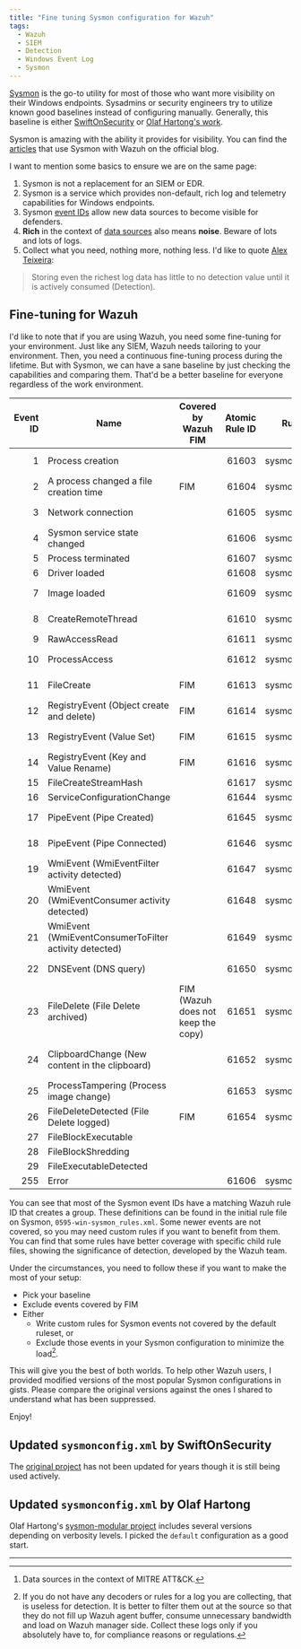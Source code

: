 ```yaml
---
title: "Fine tuning Sysmon configuration for Wazuh"
tags:
  - Wazuh
  - SIEM
  - Detection
  - Windows Event Log
  - Sysmon
---
```


[Sysmon](https://learn.microsoft.com/en-us/sysinternals/downloads/sysmon) is the go-to utility for most of those who want more visibility on their Windows endpoints. Sysadmins or security engineers try to utilize known good baselines instead of configuring manually. Generally, this baseline is either [SwiftOnSecurity](https://github.com/SwiftOnSecurity/sysmon-config) or [Olaf Hartong's work](https://github.com/olafhartong/sysmon-modular).

Sysmon is amazing with the ability it provides for visibility. You can find the [articles](https://wazuh.com/search/?s=sysmon) that use Sysmon with Wazuh on the official blog.

I want to mention some basics to ensure we are on the same page:

1. Sysmon is not a replacement for an SIEM or EDR.
2. Sysmon is a service which provides non-default, rich log and telemetry capabilities for Windows endpoints.
3. Sysmon [event IDs](https://learn.microsoft.com/en-us/sysinternals/downloads/sysmon#events) allow new data sources to become visible for defenders.
4. **Rich** in the context of [data sources](https://attack.mitre.org/datasources/) also means **noise**. Beware of lots and lots of logs.
5. Collect what you need, nothing more, nothing less. I'd like to quote [Alex Teixeira](https://detect.fyi/sysmon-a-viable-alternative-to-edr-44d4fbe5735a):

> Storing even the richest log data has little to no detection value until it is actively consumed (Detection).

## Fine-tuning for Wazuh

I'd like to note that if you are using Wazuh, you need some fine-tuning for your environment. Just like any SIEM, Wazuh needs tailoring to your environment. Then, you need a continuous fine-tuning process during the lifetime. But with Sysmon, we can have a sane baseline by just checking the capabilities and comparing them. That'd be a better baseline for everyone regardless of the work environment.

| Event ID | Name | Covered by Wazuh FIM | Atomic Rule ID | Rule Group | Child rule files | Data Source [^1] |
|---:|---|---|---:|---|---|---:|
| 1 | Process creation || 61603 | sysmon_event1 | 0800-sysmon_id_1.xml | [Process](https://attack.mitre.org/datasources/DS0009/) |
| 2 | A process changed a file creation time | FIM | 61604 | sysmon_event_2 || [File](https://attack.mitre.org/datasources/DS0022/) |
| 3 | Network connection || 61605 | sysmon_event3 | 0810-sysmon_id_3.xml | [Network Traffic](https://attack.mitre.org/datasources/DS0029/) |
| 4 | Sysmon service state changed || 61606 | sysmon_event4 || [Service](https://attack.mitre.org/datasources/DS0019/) |
| 5 | Process terminated || 61607 | sysmon_event5 || [Process](https://attack.mitre.org/datasources/DS0009/) |
| 6 | Driver loaded || 61608 | sysmon_event6 || [Driver](https://attack.mitre.org/datasources/DS0027/) |
| 7 | Image loaded || 61609 | sysmon_event7 | 0820-sysmon_id_7.xml | [Module](https://attack.mitre.org/datasources/DS0011/) |
| 8 | CreateRemoteThread || 61610 | sysmon_event8 | 0870-sysmon_id_8.xml | [Process](https://attack.mitre.org/datasources/DS0009/) |
| 9 | RawAccessRead || 61611 | sysmon_event9 || [File](https://attack.mitre.org/datasources/DS0022/) |
| 10 | ProcessAccess || 61612 | sysmon_event_10 | 0945-sysmon_id_10.xml | [Process](https://attack.mitre.org/datasources/DS0009/) |
| 11 | FileCreate | FIM | 61613 | sysmon_event_11 | 0830-sysmon_id_11.xml | [File](https://attack.mitre.org/datasources/DS0022/) |
| 12 | RegistryEvent (Object create and delete) | FIM | 61614 | sysmon_event_12 || [Windows Registry](https://attack.mitre.org/datasources/DS0024/) |
| 13 | RegistryEvent (Value Set) | FIM | 61615 | sysmon_event_13 | 0860-sysmon_id_13.xml | [Windows Registry](https://attack.mitre.org/datasources/DS0024/) |
| 14 | RegistryEvent (Key and Value Rename) | FIM | 61616 | sysmon_event_14 || [Windows Registry](https://attack.mitre.org/datasources/DS0024/) |
| 15 | FileCreateStreamHash || 61617 | sysmon_event_15 || [File](https://attack.mitre.org/datasources/DS0022/) |
| 16 | ServiceConfigurationChange || 61644 | sysmon_event_16 || [Service](https://attack.mitre.org/datasources/DS0019/) |
| 17 | PipeEvent (Pipe Created) || 61645 | sysmon_event_17 || [Named Pipe](https://attack.mitre.org/datasources/DS0023/) |
| 18 | PipeEvent (Pipe Connected) || 61646 | sysmon_event_18 || [Named Pipe](https://attack.mitre.org/datasources/DS0023/) |
| 19 | WmiEvent (WmiEventFilter activity detected) || 61647 | sysmon_event_19 || [WMI](https://attack.mitre.org/datasources/DS0005/) |
| 20 | WmiEvent (WmiEventConsumer activity detected) || 61648 | sysmon_event_20 | 0950-sysmon_id_20.xml | [WMI](https://attack.mitre.org/datasources/DS0005/) |
| 21 | WmiEvent (WmiEventConsumerToFilter activity detected) || 61649 | sysmon_event_21 || [WMI](https://attack.mitre.org/datasources/DS0005/) |
| 22 | DNSEvent (DNS query) || 61650 | sysmon_event_22 || [Network Traffic](https://attack.mitre.org/datasources/DS0029/) |
| 23 | FileDelete (File Delete archived) | FIM (Wazuh does not keep the copy) | 61651 | sysmon_event_23 || [File](https://attack.mitre.org/datasources/DS0022/) |
| 24 | ClipboardChange (New content in the clipboard) || 61652 | sysmon_event_24 || [Process](https://attack.mitre.org/datasources/DS0009/)  or [Command](https://attack.mitre.org/datasources/DS0017/) |
| 25 | ProcessTampering (Process image change) || 61653 | sysmon_event_25 || [Process](https://attack.mitre.org/datasources/DS0009/) |
| 26 | FileDeleteDetected (File Delete logged) | FIM | 61654 | sysmon_event_26 || [File](https://attack.mitre.org/datasources/DS0022/) |
| 27 | FileBlockExecutable ||||| [File](https://attack.mitre.org/datasources/DS0022/) |
| 28 | FileBlockShredding ||||| [File](https://attack.mitre.org/datasources/DS0022/) |
| 29 | FileExecutableDetected ||||| [File](https://attack.mitre.org/datasources/DS0022/) |
| 255 | Error || 61606 | sysmon_event_255 |||

You can see that most of the Sysmon event IDs have a matching Wazuh rule ID that creates a group. These definitions can be found in the initial rule file on Sysmon, `0595-win-sysmon_rules.xml`. Some newer events are not covered, so you may need custom rules if you want to benefit from them. You can find that some rules have better coverage with specific child rule files, showing the significance of detection, developed by the Wazuh team.

Under the circumstances, you need to follow these if you want to make the most of your setup:

- Pick your baseline
- Exclude events covered by FIM
- Either
  - Write custom rules for Sysmon events not covered by the default ruleset, or
  - Exclude those events in your Sysmon configuration to minimize the load[^2].

This will give you the best of both worlds. To help other Wazuh users, I provided modified versions of the most popular Sysmon configurations in gists. Please compare the original versions against the ones I shared to understand what has been suppressed.

Enjoy!

## Updated `sysmonconfig.xml` by SwiftOnSecurity

The [original project](https://github.com/SwiftOnSecurity/sysmon-config) has not been updated for years though it is still being used actively.

<script src="https://gist.github.com/zbalkan/8312a6d4e0a7610eccfd342e329cdaab.js"></script>

## Updated `sysmonconfig.xml` by Olaf Hartong

Olaf Hartong's [sysmon-modular project](https://github.com/olafhartong/sysmon-modular/) includes several versions depending on verbosity levels. I picked the `default` configuration as a good start.

<script src="https://gist.github.com/zbalkan/8312a6d4e0a7610eccfd342e329cdaab.js"></script>

---
[^1]: Data sources in the context of MITRE ATT&CK.
[^2]: If you do not have any decoders or rules for a log you are collecting, that is useless for detection. It is better to filter them out at the source so that they do not fill up Wazuh agent buffer, consume unnecessary bandwidth and load on Wazuh manager side. Collect these logs only if you absolutely have to, for compliance reasons or regulations.
